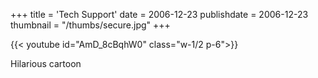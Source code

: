 +++
title = 'Tech Support'
date = 2006-12-23
publishdate = 2006-12-23
thumbnail = "/thumbs/secure.jpg"
+++

{{< youtube id="AmD_8cBqhW0" class="w-1/2 p-6">}}

Hilarious cartoon
